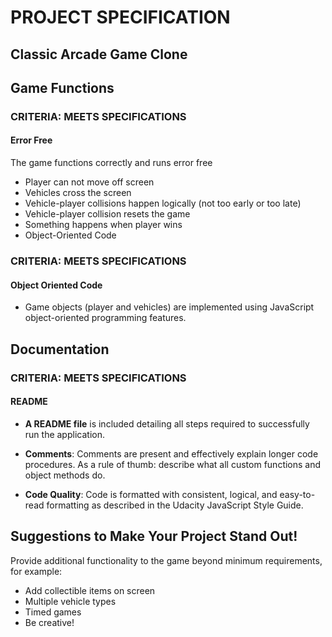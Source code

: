 # PROJECT SPECIFICATION
## Classic Arcade Game Clone

## Game Functions

### CRITERIA: MEETS SPECIFICATIONS
#### Error Free

The game functions correctly and runs error free

- Player can not move off screen
- Vehicles cross the screen
- Vehicle-player collisions happen logically (not too early or too late)
- Vehicle-player collision resets the game
- Something happens when player wins
- Object-Oriented Code

### CRITERIA: MEETS SPECIFICATIONS
#### Object Oriented Code

- Game objects (player and vehicles) are implemented using JavaScript object-oriented programming features.

## Documentation

### CRITERIA: MEETS SPECIFICATIONS
#### README

- **A README file** is included detailing all steps required to successfully run the application.

- **Comments**: Comments are present and effectively explain longer code procedures. As a rule of thumb: describe what all custom functions and object methods do.

- **Code Quality**: Code is formatted with consistent, logical, and easy-to-read formatting as described in the Udacity JavaScript Style Guide.

## Suggestions to Make Your Project Stand Out!
Provide additional functionality to the game beyond minimum requirements, for example:

- Add collectible items on screen
- Multiple vehicle types
- Timed games
- Be creative!
